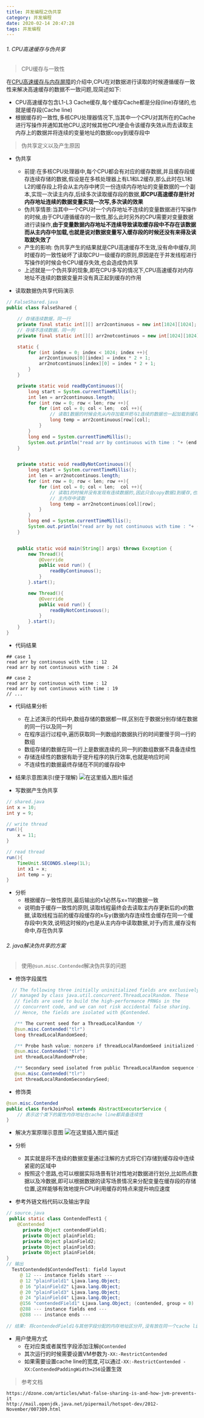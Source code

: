 ```yaml
---
title: 并发编程之伪共享
category: 并发编程
date: 2020-02-14 20:47:28
tags: 并发编程
---
```


<!-- more -->


###### 1. CPU高速缓存与伪共享
> CPU缓存与一致性

在[CPU高速缓存与内存屏障](https://blog.csdn.net/wind_602/article/details/103914263)的介绍中,CPU在对数据进行读取的时候遵循缓存一致性来解决高速缓存的数据不一致问题,现简述如下:

- CPU高速缓存包含L1-L3 Cache缓存,每个缓存Cache都是分段(line)存储的,也就是缓存段(Cache line)
- 根据缓存的一致性,多核CPU处理器情况下,当其中一个CPU对其所在的Cache进行写操作并通知其他CPU,这时候其他CPU便会令该缓存失效从而去读取主内存上的数据并将连续的变量地址的数据copy到缓存段中

> 伪共享定义以及产生原因

- 伪共享
	- 前提:在多核CPU处理器中,每个CPU都会有对应的缓存数据,并且缓存段缓存连续存储的数据,假设是在多核处理器上有L1和L2缓存,那么此时在L1和L2的缓存段上将会从主内存中拷贝一份连续内存地址的变量数据的一个副本,实现一次读主内存,后续多次读取缓存段的数据,**即CPU高速缓存是针对内存地址连续的数据变量实现一次写,多次读的效果**
	- 伪共享情景:当其中一个CPU对一个内存地址不连续的变量数据进行写操作的时候,由于CPU遵循缓存的一致性,那么此时另外的CPU需要对变量数据进行读操作,**由于变量数据内存地址不连续导致读取缓存段中不存在该数据而从主内存中加载,也就是说对数据变量写入缓存段的时候还没有来得及读取就失效了**
	- 产生的影响: 伪共享产生的结果就是CPU高速缓存不生效,没有命中缓存,同时缓存的一致性破坏了读取CPU一级缓存的原则,原因是在于并发线程进行写操作的时候会令CPU缓存失效,也会造成伪共享
	- 上述就是一个伪共享的现象,即在CPU多写的情况下,CPU高速缓存对内存地址不连续的数据变量并没有真正起到缓存的作用

- 读取数据伪共享代码演示

```java
// FalseShared.java
public class FalseShared {

    // 存储连续数据，同一行
    private final static int[][] arr2continuous = new int[1024][1024];
    // 存储不连续数据，同一列
    private final static int[][] arr2notcontinuos = new int[1024][1024];

    static {
        for (int index = 0; index < 1024; index ++){
            arr2continuous[0][index] = index * 2 + 1;
            arr2notcontinuos[index][0] = index * 2 + 1;
        }
    }

    private static void readByContinuous(){
        long start = System.currentTimeMillis();
        int len = arr2continuous.length;
        for (int row = 0; row < len; row ++){
            for (int col = 0; col < len;  col ++){
            	// 读取1数据的时候会先从内存加载并把与1连续的数据也一起加载到缓存,下次读取3的时候是从缓存读取
                long temp = arr2continuous[row][col];
            }
        }
        long end = System.currentTimeMillis();
        System.out.println("read arr by continuous with time : "+ (end - start));
    }


    private static void readByNotContinuous(){
        long start = System.currentTimeMillis();
        int len = arr2notcontinuos.length;
        for (int row = 0; row < len; row ++){
            for (int col = 0; col < len;  col ++){
            	// 读取1的时候并没有发现有连续数据的,因此只会copy数据1到缓存,也就是下次读取3的时候还要从
            	// 主内存中读取
                long temp = arr2notcontinuos[col][row];
            }
        }
        long end = System.currentTimeMillis();
        System.out.println("read arr by not continuous with time : "+ (end - start));
    }


    public static void main(String[] args) throws Exception {
        new Thread(){
            @Override
            public void run() {
                readByContinuous();
            }
        }.start();

        new Thread(){
            @Override
            public void run() {
                readByNotContinuous();
            }
        }.start();
    }
}
```

- 代码结果

```text
## case 1
read arr by continuous with time : 12
read arr by not continuous with time : 24

## case 2
read arr by continuous with time : 12
read arr by not continuous with time : 19
// ...
```

- 代码结果分析
	- 在上述演示的代码中,数组存储的数据都一样,区别在于数据分别存储在数据的同一行以及同一列
	- 在程序运行过程中,遍历获取同一列数组的数据执行的时间要慢于同一行的数组
	- 数组存储的数据在同一行上是数据连续的,同一列的数组数据不具备连续性
	- 存储连续性的数据有助于提升程序的执行效率,也就是响应时间
	- 不连续性的数据最终存储在不同的缓存段中

- 结果示意图演示(便于理解)
![在这里插入图片描述](https://img-blog.csdnimg.cn/20200129164400909.jpg?x-oss-process=image/watermark,type_ZmFuZ3poZW5naGVpdGk,shadow_10,text_aHR0cHM6Ly9ibG9nLmNzZG4ubmV0L3dpbmRfNjAy,size_16,color_FFFFFF,t_70)

- 写数据产生伪共享

```java
// shared.java
int x = 10;
int y = 9;

// write thread
run(){
	x = 11;
}

// read thread
run(){
	TimeUnit.SECONDS.sleep(1L);
	int x1 = x;
	int temp = y;
}
```

- 分析
	- 根据缓存一致性原则,最后输出的x1必然与x=11的数据一致
	- 说明由于缓存一致性的原则,读取线程最终会去读取主内存更新后的x的数据,读取线程当前的缓存段缓存的x与y(数据内存连续性会缓存在同一个缓存段中)失效,说明这时候的y也是从主内存中读取数据,对于y而言,缓存没有命中,存在伪共享

###### 2. java解决伪共享的方案
> 使用`@sun.misc.Contended`解决伪共享的问题

- 修饰字段属性
```java
  // The following three initially uninitialized fields are exclusively
  // managed by class java.util.concurrent.ThreadLocalRandom. These
   // fields are used to build the high-performance PRNGs in the
   // concurrent code, and we can not risk accidental false sharing.
   // Hence, the fields are isolated with @Contended.

   /** The current seed for a ThreadLocalRandom */
   @sun.misc.Contended("tlr")
   long threadLocalRandomSeed;

   /** Probe hash value; nonzero if threadLocalRandomSeed initialized */
   @sun.misc.Contended("tlr")
   int threadLocalRandomProbe;

   /** Secondary seed isolated from public ThreadLocalRandom sequence */
   @sun.misc.Contended("tlr")
   int threadLocalRandomSecondarySeed;
```

- 修饰类

```java
@sun.misc.Contended
public class ForkJoinPool extends AbstractExecutorService {
	// 表示这个类下的属性内存地址在cache line都具备连续性
}
```

- 解决方案原理示意图
![在这里插入图片描述](https://img-blog.csdnimg.cn/20200129182306442.jpg?x-oss-process=image/watermark,type_ZmFuZ3poZW5naGVpdGk,shadow_10,text_aHR0cHM6Ly9ibG9nLmNzZG4ubmV0L3dpbmRfNjAy,size_16,color_FFFFFF,t_70)

- 分析
	- 其实就是将不连续的数据变量通过注解的方式将它们存储到缓存段中连续紧密的区域中
	- 按照这个思路,也可以根据实际场景有针对性地对数据进行划分,比如热点数据以及冷数据,即可以根据数据的读写场景情况来分配变量在缓存段的存储位置,这样能够有效地提升CPU利用缓存的特点来提升响应速度

- 参考外链文档代码以及输出字段

```java
// source.java
 public static class ContendedTest1 {
    @Contended
      private Object contendedField1;
      private Object plainField1;
      private Object plainField2;
      private Object plainField3;
      private Object plainField4;
}
// 输出
  TestContended$ContendedTest1: field layout
     @ 12 --- instance fields start ---
     @ 12 "plainField1" Ljava.lang.Object;
     @ 16 "plainField2" Ljava.lang.Object;
     @ 20 "plainField3" Ljava.lang.Object;
     @ 24 "plainField4" Ljava.lang.Object;
     @156 "contendedField1" Ljava.lang.Object; (contended, group = 0)
     @288 --- instance fields end ---
     @288 --- instance ends ---
 
// 结果: 将contendedField1与其他字段分配的内存地址区分开,没有放在同一个cache line中(jdk默认cache line是128bit)
```

- 用户使用方式
	- 在对应类或者属性字段添加注解`@Contended`
	- 其次运行的时候需要设置VM参数为`-XX:-RestrictContended`
	- 如果需要设置cache line的宽度,可以通过`-XX:-RestrictContended -XX:ContendedPaddingWidth=256`设置生效

> 参考文档

```text
https://dzone.com/articles/what-false-sharing-is-and-how-jvm-prevents-it
http://mail.openjdk.java.net/pipermail/hotspot-dev/2012-November/007309.html
```
